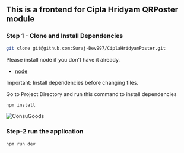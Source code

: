 ## This is a frontend for Cipla Hridyam QRPoster module

### Step 1 - Clone and Install Dependencies


```bash
git clone git@github.com:Suraj-Dev997/CiplaHridyamPoster.git
```
Please install node if you don't have it already.

- [node](https://nodejs.org/)

Important: Install dependencies before changing files.

Go to Project Directory and run this command to install dependencies

```bash
npm install
```
![ConsuGoods](https://github.com/Suraj-Dev997/CiplaHridyamPoster/assets/21136733/f784f242-d3cd-4165-8777-54c7f3bc01e7)

### Step-2 run the application


```bash
npm run dev
```
